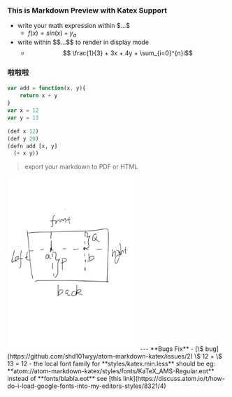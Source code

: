 ### This is Markdown Preview with Katex Support
- write your math expression within $\$...\$$
    - $f(x) = sin(x) + y_a$
- write within $\$\$...\$\$$ to render in display mode
    - $$ \frac{1}{3} + 3x + 4y + \sum_{i=0}^{n}i$$

### 啦啦啦
```javascript
var add = function(x, y){
    return x + y
}
var x = 12
var y = 13
```
```lisp
(def x 12)
(def y 20)
(defn add [x, y]
  (+ x y))
```

> export your markdown to PDF or HTML

<img src="./1.pic.jpg" height=400>
---
**Bugs Fix**  
- [\$ bug](https://github.com/shd101wyy/atom-markdown-katex/issues/2)  
  \$ 12 + \$ 13 = 12
- the local font family for **styles/katex.min.less** should be eg: **atom://atom-markdown-katex/styles/fonts/KaTeX_AMS-Regular.eot** instead of **fonts/blabla.eot**   
see [this link](https://discuss.atom.io/t/how-do-i-load-google-fonts-into-my-editors-styles/8321/4)
